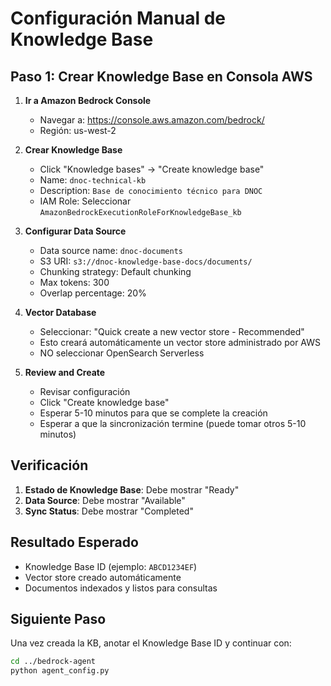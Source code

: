 # Configuración Manual de Knowledge Base

## Paso 1: Crear Knowledge Base en Consola AWS

1. **Ir a Amazon Bedrock Console**
   - Navegar a: https://console.aws.amazon.com/bedrock/
   - Región: us-west-2

2. **Crear Knowledge Base**
   - Click "Knowledge bases" → "Create knowledge base"
   - Name: `dnoc-technical-kb`
   - Description: `Base de conocimiento técnico para DNOC`
   - IAM Role: Seleccionar `AmazonBedrockExecutionRoleForKnowledgeBase_kb`

3. **Configurar Data Source**
   - Data source name: `dnoc-documents`
   - S3 URI: `s3://dnoc-knowledge-base-docs/documents/`
   - Chunking strategy: Default chunking
   - Max tokens: 300
   - Overlap percentage: 20%

4. **Vector Database**
   - Seleccionar: "Quick create a new vector store - Recommended"
   - Esto creará automáticamente un vector store administrado por AWS
   - NO seleccionar OpenSearch Serverless

5. **Review and Create**
   - Revisar configuración
   - Click "Create knowledge base"
   - Esperar 5-10 minutos para que se complete la creación
   - Esperar a que la sincronización termine (puede tomar otros 5-10 minutos)

## Verificación

1. **Estado de Knowledge Base**: Debe mostrar "Ready"
2. **Data Source**: Debe mostrar "Available" 
3. **Sync Status**: Debe mostrar "Completed"

## Resultado Esperado

- Knowledge Base ID (ejemplo: `ABCD1234EF`)
- Vector store creado automáticamente
- Documentos indexados y listos para consultas

## Siguiente Paso

Una vez creada la KB, anotar el Knowledge Base ID y continuar con:
```bash
cd ../bedrock-agent
python agent_config.py
```